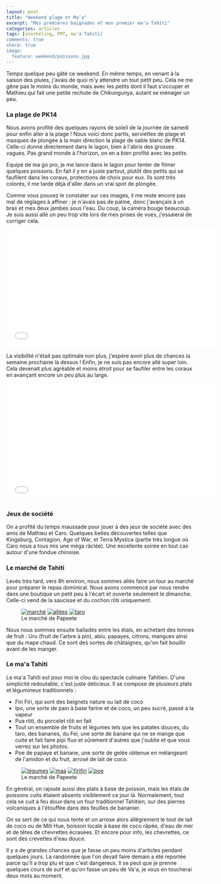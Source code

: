 ```yaml
---
layout: post
title: "Weekend plage et Ma'a"
excerpt: "Mes premières baignades et mon premier ma'a Tahiti"
categories: articles
tags: [snorkeling, PMT, ma'a Tahiti]
comments: true
share: true
image:
  feature: weekend/poissons.jpg
---
```


Temps quelque peu gâté ce weekend. En même temps, en venant à la saison des pluies, j'avais de quoi m'y attendre un tout petit peu. Cela ne me gêne pas le moins du monde, mais avec les petits dont il faut s'occuper et Mathieu qui fait une petite rechute de Chikungunya, autant se ménager un peu.

### La plage de PK14
Nous avons profité des quelques rayons de soleil de la journée de samedi pour enfin aller à la plage ! Nous voici donc partis, serviettes de plage et masques de plongée à la main direction la plage de sable blanc de PK14. Celle-ci donne directement dans le lagon, bien à l'abris des grosses vagues.
Pas grand monde à l'horizon, on en a bien profité avec les petits.

Equipé de ma go pro, je me lance dans le lagon pour tenter de filmer quelques poissons. En fait il y en a juste partout, plutôt des petits qui se faufilent dans les coraux, protections de choix pour eux. Ils sont très colorés, il me tarde déjà d'aller dans un vrai spot de plongée.


Comme vous pouvez le constater sur ces images, il me reste encore pas mal de réglages à affiner : je n'avais pas de palme, donc j'avançais à un bras et mes deux jambes sous l'eau. Du coup, la caméra bouge beaucoup. Je suis aussi allé un peu trop vite lors de mes prises de vues, j'essaierai de corriger cela.

<iframe width="560" height="315" src="//www.youtube.com/embed/1UGFjlRHNJc" frameborder="0"> </iframe>

La visibilité n'était pas optimale non plus, j'espère avoir plus de chances la semaine prochaine là dessus !
Enfin, je ne suis pas encore allé super loin. Cela devenait plus agréable et moins étroit pour se faufiler entre les coraux en avançant encore un peu plus au large.

<iframe width="560" height="315" src="//www.youtube.com/embed/OeVdEXjxNwo" frameborder="0"> </iframe>

### Jeux de société
On a profité du temps maussade pour jouer à des jeux de société avec des amis de Mathieu et Caro. Quelques belles découvertes telles que Kingsburg, Contagion, Age of War, et Terra Mystica (partie très longue où Caro nous a tous mis une méga râclée). Une excellente soirée en tout cas autour d'une fondue chinoise.

### Le marché de Tahiti
Levés très tard, vers 8h environ, nous sommes allés faire un tour au marché pour préparer le repas dominical. Nous avons commencé par nous rendre dans une boutique un petit peu à l'écart et ouverte seulement le dimanche. Celle-ci vend de la saucisse et du cochon rôti uniquement.
<figure class="third">
	<a href="{{site.url}}/images/weekend/marche.jpg"><img src="{{site.url}}/images/weekend/marche.jpg" alt="marché"></a>
	<a href="{{site.url}}/images/weekend/allees.jpg"><img src="{{site.url}}/images/weekend/allees.jpg" alt="allées"></a>
	<a href="{{site.url}}/images/weekend/taro.jpg"><img src="{{site.url}}/images/weekend/taro.jpg" alt="taro"></a>
	<figcaption>Le marché de Papeete</figcaption>
</figure>
Nous nous sommes ensuite balladés entre les étals, en achetant des tonnes de fruit : Uru (fruit de l'arbre à pin), abiu, papayes, citrons, mangues ainsi que du mape chaud. Ce sont des sortes de châtaignes, qu'on fait bouillir avant de les manger.

### Le ma'a Tahiti
Le ma'a Tahiti est pour moi le clou du spectacle culinaire Tahitien. D'une simplicité redoutable, c'est juste délicieux.
Il se compose de plusieurs plats et légumineux traditionnels :
- Firi Firi, qui sont des beignets nature ou lait de coco
- Ipo, une sorte de pain à base farine et de coco, un peu sucré, passé à la vapeur
- Pua rôti, du porcelet rôti en fait
- Tout un ensemble de fruits et légumes tels que les patates douces, du taro, des bananes, du Fei, une sorte de banane qui ne se mange que cuite et fait faire pipi fluo et sûrement d'autres que j'oublie et que vous verrez sur les photos.
- Poe de papaye et banane, une sorte de gelée obtenue en mélangeant de l'amidon et du fruit, arrosé de lait de coco.

<figure class="half">
	<a href="{{site.url}}/images/weekend/legumes.jpg"><img src="{{site.url}}/images/weekend/legumes.jpg" alt="légumes"></a>
	<a href="{{site.url}}/images/weekend/maa.jpg"><img src="{{site.url}}/images/weekend/maa.jpg" alt="maa"></a>
	<a href="{{site.url}}/images/weekend/firifiri.jpg"><img src="{{site.url}}/images/weekend/firifiri.jpg" alt="firifiri"></a>
	<a href="{{site.url}}/images/weekend/poe.jpg"><img src="{{site.url}}/images/weekend/poe.jpg" alt="poe"></a>
	<figcaption>Le marché de Papeete</figcaption>
</figure>

En général, on rajoute aussi des plats à base de poisson, mais les étals de poissons cuits étaient absents visiblement ce jour là.
Normalement, tout cela se cuit à feu doux dans un four traditionnel Tahitien, sur des pierres volcaniques à l'étouffée dans des feuilles de bananier.

On se sert de ce qui nous tente et on arrose alors allègrement le tout de lait de coco ou de Miti Hue, boisson locale à base de coco râpée, d'eau de mer et de têtes de chevrettes écrasées. Et encore pour info, les chevrettes, ce sont des crevettes d'eau douce.

Il y a de grandes chances que je fasse un peu moins d'articles pendant quelques jours. La randonnée que l'on devait faire demain a été reportée parce qu'il a trop plu et que c'est dangereux. Il se peut que je prenne quelques cours de surf et qu'on fasse un peu de Va'a, je vous en toucherai deux mots au moment.